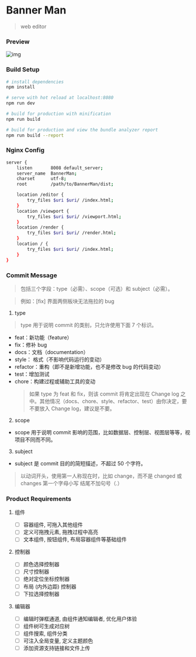 # Banner Man

> web editor

### Preview
![img](https://img3.doubanio.com/view/photo/l/public/p2562804471.webp)

### Build Setup

```bash
# install dependencies
npm install

# serve with hot reload at localhost:8080
npm run dev

# build for production with minification
npm run build

# build for production and view the bundle analyzer report
npm run build --report
```

### Nginx Config

```bash
server {
    listen       8008 default_server;
    server_name  BannerMan;
    charset      utf-8;
    root         /path/to/BannerMan/dist;

    location /editor {
        try_files $uri $uri/ /index.html;
    }
    location /viewport {
        try_files $uri $uri/ /viewport.html;
    }
    location /render {
        try_files $uri $uri/ /render.html;
    }
    location / {
        try_files $uri $uri/ /index.html;
    }
}
```

### Commit Message

> 包括三个字段：type（必需）、scope（可选）和 subject（必需）。

> 例如：\[fix\] 界面两侧板块无法拖拉的 bug

1. type

> type 用于说明 commit 的类别，只允许使用下面 7 个标识。

- feat：新功能（feature）
- fix：修补 bug
- docs：文档（documentation）
- style： 格式（不影响代码运行的变动）
- refactor：重构（即不是新增功能，也不是修改 bug 的代码变动）
- test：增加测试
- chore：构建过程或辅助工具的变动
  > 如果 type 为 feat 和 fix，则该 commit 将肯定出现在 Change log 之中。其他情况（docs、chore、style、refactor、test）由你决定，要不要放入 Change log，建议是不要。

2. scope

- scope 用于说明 commit 影响的范围，比如数据层、控制层、视图层等等，视项目不同而不同。

3. subject

- subject 是 commit 目的的简短描述，不超过 50 个字符。

> 以动词开头，使用第一人称现在时，比如 change，而不是 changed 或 changes
> 第一个字母小写
> 结尾不加句号（.）

### Product Requirements

1. 组件

   - [ ] 容器组件, 可拖入其他组件
   - [ ] 定义可拖拽元素, 拖拽过程中高亮
   - [ ] 文本组件, 按钮组件, 布局容器组件等基础组件

2. 控制器

   - [ ] 颜色选择控制器
   - [ ] 尺寸控制器
   - [ ] 绝对定位坐标控制器
   - [ ] 布局 (内外边距) 控制器
   - [ ] 下拉选择控制器

3. 编辑器
   - [ ] 编辑时弹框通道, 由组件通知编辑者, 优化用户体验
   - [ ] 组件树可生成对应树
   - [ ] 组件搜索, 组件分类
   - [ ] 可注入全局变量, 定义主题颜色
   - [ ] 添加资源支持链接和文件上传
